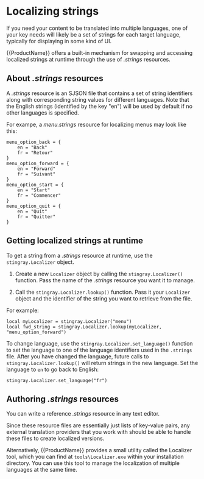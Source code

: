 # Localizing strings

If you need your content to be translated into multiple languages, one of your key needs will likely be a set of strings for each target language, typically for displaying in some kind of UI.

{{ProductName}} offers a built-in mechanism for swapping and accessing localized strings at runtime through the use of *.strings* resources.

## About *.strings* resources

A *.strings* resource is an SJSON file that contains a set of string identifiers along with corresponding string values for different languages. Note that the English strings (identified by the key "en") will be used by default if no other languages is specified.

For exampe, a *menu.strings* resource for localizing menus may look like this:

~~~{sjson}
menu_option_back = {
    en = "Back"
    fr = "Retour"
}
menu_option_forward = {
    en = "Forward"
    fr = "Suivant"
}
menu_option_start = {
    en = "Start"
    fr = "Commencer"
}
menu_option_quit = {
    en = "Quit"
    fr = "Quitter"
}
~~~

## Getting localized strings at runtime

To get a string from a *.strings* resource at runtime, use the `stingray.Localizer` object.

1.	Create a new `Localizer` object by calling the `stingray.Localizer()` function. Pass the name of the *.strings* resource you want it to manage.

2.	Call the `stingray.Localizer.lookup()` function. Pass it your `Localizer` object and the identifier of the string you want to retrieve from the file.

For example:

~~~{lua}
local myLocalizer = stingray.Localizer("menu")
local fwd_string = stingray.Localizer.lookup(myLocalizer, "menu_option_forward")
~~~

To change language, use the `stingray.Localizer.set_language()` function to set the language to one of the language identifiers used in the `.strings` file. After you have changed the language, future calls to `stingray.Localizer.lookup()` will return strings in the new language. Set the language to `en` to go back to English:

~~~{lua}
stingray.Localizer.set_language("fr")
~~~

## Authoring *.strings* resources

You can write a reference *.strings* resource in any text editor.

Since these resource files are essentially just lists of key-value pairs, any external translation providers that you work with should be able to handle these files to create localized versions.

Alternatively, {{ProductName}} provides a small utility called the Localizer tool, which you can find at `tools\Localizer.exe` within your installation directory. You can use this tool to manage the localization of multiple languages at the same time.

<!-- TODO: if we're going to keep this little tool, we should probably say how to use it. -->
